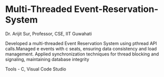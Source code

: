 # Multi-Threaded Event-Reservation-System
Dr. Arijit Sur, Professor, CSE, IIT Guwahati

Developed a multi-threaded Event Reservation System using pthread API calls.Managed e events with c seats,
ensuring data consistency and load management. Applied synchronization techniques for thread blocking and signaling, maintaining database integrity

Tools - C, Visual Code Studio
